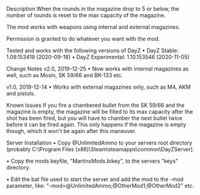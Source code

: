 Description
When the rounds in the magazine drop to 5 or below, the number of rounds is reset to the max capacity of the magazine.

The mod works with weapons using internal and external magazines.

Permission is granted to do whatever you want with the mod.


Tested and works with the following versions of DayZ
• DayZ Stable: 1.09.153419 (2020-09-18)
• DayZ Experimental: 1.10.153546 (2020-11-05)


Change Notes
v2.0, 2019-12-25
• Now works with internal magazines as well, such as Mosin, SK 59/66 and BK-133 etc.

v1.0, 2019-12-14
• Works with external magazines only, such as M4, AKM and pistols.


Known Issues
If you fire a chambered bullet from the SK 59/66 and the magazine is empty, the magazine will be filled to its max capacity after the shot has been fired, but you will have to chamber the next bullet twice before it can be fired again. This only happens if the magazine is empty though, which it won't be again after this maneuver.


Server Installation
• Copy @UnlimitedAmmo to your servers root directory
(probably C:\Program Files (x86)\Steam\steamapps\common\DayZServer\).

• Copy the mods keyfile, "MartinsMods.bikey", to the servers "keys" directory.

• Edit the bat file used to start the server and add the mod to the -mod parameter, like:
"-mod=@UnlimitedAmmo;@OtherMod1;@OtherMod2" etc.

